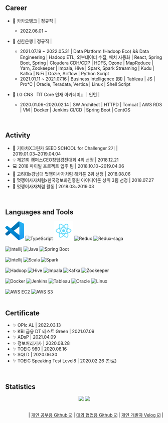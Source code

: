 <br>
   
## Career 
* 🏦 카카오뱅크 | 정규직 |  
  * 2022.06.01 ~

* 🏦 신한은행 | 정규직 |  
  * 2021.07.19 ~ 2022.05.31 | Data Platform (Hadoop Eco) && Data Engineering | Hadoop ETL, 외부데이터 수집, 배치 자동화 | React, Spring Boot, Spring | Cloudera CDH/CDP | HDFS, Ozone | MapReduce | Yarn, Zookeeper | Impala, Hive | Spark, Spark Streaming | Kudu | Kafka | NiFi | Oozie, Airflow | Python Script
  * 2021.01.11 ~ 2021.07.16 | Business Intelligence (BI) | Tableau | JS | Pro*C | Oracle, Teradata, Vertica | Linux | Shell Script 

* 💼 LG CNS 『IT Core 인재 아카데미』 | 인턴 |
  * 2020.01.06~2020.02.14 | SW Architect | HTTPD | Tomcat | AWS RDS | VM | Docker | Jenkins CI/CD | Spring Boot | CentOS

<br>

## Activity
* 🌱 기아차X그린카 SEED SCHOOL for Challenger 2기 | 2019.01.03~2019.04.04
* 💡 제21회 캠퍼스CEO창업경진대회 4위 선정 | 2018.12.21
* 💻 2018 파이빌 프로젝트 입주 팀 | 2018.10.10~2019.04.06
* 🦁 고려대x강남대 멋쟁이사자처럼 해커톤 2위 선정 | 2018.08.06
* 🦁 멋쟁이사자처럼x한국정보화진흥원 아이디어톤 상위 3팀 선정 | 2018.07.27
* 🦁 멋쟁이사자처럼 활동 | 2018.03~2019.03

<br>

## Languages and Tools
<div align="left">
  <img alt="Visual Studio Code" width="60px" src="https://raw.githubusercontent.com/github/explore/80688e429a7d4ef2fca1e82350fe8e3517d3494d/topics/visual-studio-code/visual-studio-code.png" />
  <img alt="TypeScript"         width="60px" src="https://user-images.githubusercontent.com/37537227/125546146-56395973-d409-44b7-b693-7082a5d1a15b.png" />
  <img alt="React"              width="60px" src="https://raw.githubusercontent.com/github/explore/80688e429a7d4ef2fca1e82350fe8e3517d3494d/topics/react/react.png"/>
  <img alt="Redux"              width="60px" src="https://user-images.githubusercontent.com/37537227/140634081-feeffc10-b920-424b-9c05-f7d03d8cb9ff.png" />
  <img alt="Redux-saga"         height="60px" src="https://user-images.githubusercontent.com/37537227/140634100-73f43e32-dbe8-46d3-8f6b-5332998e842a.png" />
</div>

<br>

<div align="left">
  <img alt="Intellij"    width="60px" src="https://user-images.githubusercontent.com/37537227/140634169-c30bedaa-0ff1-40f1-90f2-5dee037d7bb4.png" />
  <img alt="Java"        width="60px" src="https://user-images.githubusercontent.com/37537227/122935492-57bffb80-d3ab-11eb-9c5f-bcaf77450711.png" />
  <img alt="Spring Boot" width="60px" src="https://user-images.githubusercontent.com/37537227/146185966-13513bd6-cd54-4300-8613-ae673d4d649b.png" />
</div>

<br>

<div align="left">
  <img alt="Intellij"    width="60px"  src="https://user-images.githubusercontent.com/37537227/140634169-c30bedaa-0ff1-40f1-90f2-5dee037d7bb4.png" />
  <img alt="Scala"       width="60px"  src="https://user-images.githubusercontent.com/37537227/140634146-7badf6b4-fdd3-4dde-9cfb-bae877c0f977.png" />
  <img alt="Spark"       width="60px"  src="https://user-images.githubusercontent.com/37537227/146187631-85b58c56-c0cd-456a-899f-73692c636d8d.png" />
</div>

<br>

<div align="left">
  <img alt="Hadoop"      width="60px"  src="https://user-images.githubusercontent.com/37537227/140634198-843fef0c-2a10-4bc6-95ee-deb6036aac7d.png" />
  <img alt="Hive"        width="60px"  src="https://user-images.githubusercontent.com/37537227/146187854-fed8ed6c-0e7f-4a43-b95a-4fd711d157fd.png" />
  <img alt="Impala"      width="60px"  src="https://user-images.githubusercontent.com/37537227/146187981-65734975-cc45-4a25-ac8f-903c6b86faaa.png" />
  <img alt="Kafka"       height="60px" src="https://user-images.githubusercontent.com/37537227/146186269-87624d4a-0d6a-4c67-b61f-36e81c4c6ebe.png" />
  <img alt="Zookeeper"   height="60px" src="https://user-images.githubusercontent.com/37537227/146186864-673e11a7-a3a8-49e7-94ac-fc50114034e7.png" />
</div>

<br>

<div align="left">  
  <img alt="Docker"  width="60px"  src="https://user-images.githubusercontent.com/37537227/146188412-fab6793f-c809-4a83-9a8c-312f31455440.png" />
  <img alt="Jenkins" height="60px" src="https://user-images.githubusercontent.com/37537227/122938542-d0c05280-d3ad-11eb-9643-824a0c81974c.png" />
  <img alt="Tableau" width="60px"  src="https://user-images.githubusercontent.com/37537227/125379658-e1bc1c80-e3cb-11eb-8e23-09dcccba3708.png" />
  <img alt="Oracle"  width="60px"  src="https://user-images.githubusercontent.com/37537227/125546410-ea122628-d2ce-460f-ab92-6322fb33b33d.png" />
  <img alt="Linux"   height="60px" src="https://user-images.githubusercontent.com/37537227/122936121-dfa60580-d3ab-11eb-8d3a-fb00bdd8010d.png" />
</div>

<br>

<div align="left">  
  <img alt="AWS EC2" width="60px"  src="https://user-images.githubusercontent.com/37537227/146188770-e99277b0-e092-4e72-afd9-159386b81b06.png" />
  <img alt="AWS S3"  width="60px" src="https://user-images.githubusercontent.com/37537227/146188865-789e8bdb-3ce0-4a54-ae06-5c1981dc9839.png" />
</div>

<br>

## Certificate 
* ✨ OPIc AL | 2022.03.13
* ✨ KBI 금융 DT 테스트 Green | 2021.07.09
* ✨ ADsP | 2021.04.09
* ✨ 정보처리기사 | 2020.08.28
* ✨ TOEIC 980 | 2020.08.16
* ✨ SQLD | 2020.06.30
* ✨ TOEIC Speaking Test Level8 | 2020.02.26 (만료)





<!-- * ✨ DAsP | 2021.07.02 -->

<br>

## Statistics
<div align="center" >
  <span width="200px">
     <img width="50%" src="https://github-readme-stats.vercel.app/api?username=PoSungKim&count_private=true&show_icons=true&theme=highcontrast " \>
  </span>
     <img width="42%" src="https://github-readme-stats.vercel.app/api/top-langs/?username=PoSungKim&count_private=true&show_icons=true&theme=highcontrast&layout=compact&langs_count=10 " \>
</div>


<br>

<div align="right">
  
  | [개인 공부용 Github ☑️](https://github.com/PoSungKim) | [대외 협업용 Github ☑️](https://github.com/bene-bean) | [개인 개발자 Velog ☑️](https://velog.io/@benebean) |

</div>




<!-- 
**PoSungKim/PoSungKim** is a ✨ _special_ ✨ repository because its `README.md` (this file) appears on your GitHub profile.

Here are some ideas to get you started:

- 🔭 I’m currently working on ...
- 🌱 I’m currently learning ...
- 👯 I’m looking to collaborate on ...
- 🤔 I’m looking for help with ...
- 💬 Ask me about ...
- 📫 How to reach me: ...
- 😄 Pronouns: ...
- ⚡ Fun fact: ...
-->
